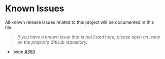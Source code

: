 # Known Issues
All known release issues related to this project will be documented in this file.

> _If you have a known issue that is not listed here, please open an issue on the project's GitHub repository._

- Issue [#350](https://github.com/j3-signalroom/ccaf-tableflow-aws_glue-snowflake-kickstarter/issues/350)
